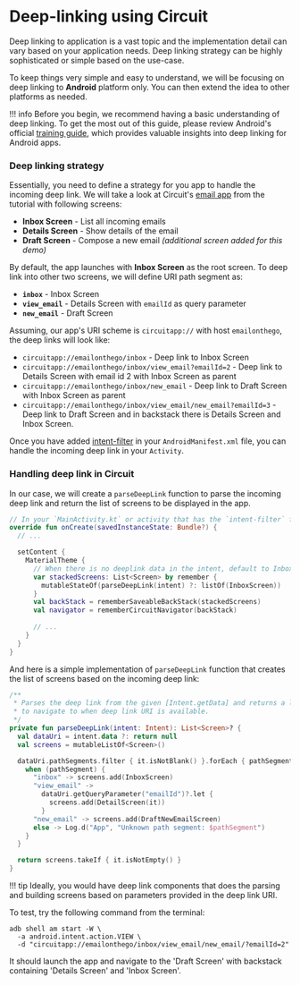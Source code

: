 Deep-linking using Circuit
==========================

Deep linking to application is a vast topic and the implementation detail can vary based on your application needs.
Deep linking strategy can be highly sophisticated or simple based on the use-case.

To keep things very simple and easy to understand, we will be focusing on deep linking to **Android** platform only. 
You can then extend the idea to other platforms as needed.

!!! info
    Before you begin, we recommend having a basic understanding of deep linking. To get the most out of this guide, please review Android's official [training guide](https://developer.android.com/training/app-links/deep-linking), which provides valuable insights into deep linking for Android apps.

### Deep linking strategy
Essentially, you need to define a strategy for you app to handle the incoming deep link. We will take a look at Circuit's [email app](https://slackhq.github.io/circuit/tutorial/) from the tutorial with following screens:

* **Inbox Screen** - List all incoming emails
* **Details Screen** - Show details of the email
* **Draft Screen** - Compose a new email _(additional screen added for this demo)_

By default, the app launches with **Inbox Screen** as the root screen. To deep link into other two screens, we will define URI path segment as:

* **`inbox`** - Inbox Screen
* **`view_email`** - Details Screen with `emailId` as query parameter
* **`new_email`** - Draft Screen

Assuming, our app's URI scheme is `circuitapp://` with host `emailonthego`, the deep links will look like:

* `circuitapp://emailonthego/inbox` - Deep link to Inbox Screen
* `circuitapp://emailonthego/inbox/view_email?emailId=2` - Deep link to Details Screen with email id 2 with Inbox Screen as parent
* `circuitapp://emailonthego/inbox/new_email` - Deep link to Draft Screen with Inbox Screen as parent
* `circuitapp://emailonthego/inbox/view_email/new_email?emailId=3` - Deep link to Draft Screen and in backstack there is Details Screen and Inbox Screen.

Once you have added [intent-filter](https://developer.android.com/training/app-links/deep-linking#adding-filters) in your `AndroidManifest.xml` file, you can handle the incoming deep link in your `Activity`.

### Handling deep link in Circuit
In our case, we will create a `parseDeepLink` function to parse the incoming deep link and return the list of screens to be displayed in the app.
```kotlin
// In your `MainActivity.kt` or activity that has the `intent-filter` for custom URI scheme
override fun onCreate(savedInstanceState: Bundle?) {
  // ...

  setContent {
    MaterialTheme {
      // When there is no deeplink data in the intent, default to Inbox Screen as root screen
      var stackedScreens: List<Screen> by remember {
        mutableStateOf(parseDeepLink(intent) ?: listOf(InboxScreen))
      }
      val backStack = rememberSaveableBackStack(stackedScreens)
      val navigator = rememberCircuitNavigator(backStack)
      
      // ...
    }
  }
}
```

And here is a simple implementation of `parseDeepLink` function that creates the list of screens based on the incoming deep link:
```kotlin
/** 
 * Parses the deep link from the given [Intent.getData] and returns a list of stacked screens 
 * to navigate to when deep link URI is available. 
 */
private fun parseDeepLink(intent: Intent): List<Screen>? {
  val dataUri = intent.data ?: return null
  val screens = mutableListOf<Screen>()

  dataUri.pathSegments.filter { it.isNotBlank() }.forEach { pathSegment ->
    when (pathSegment) {
      "inbox" -> screens.add(InboxScreen)
      "view_email" ->
        dataUri.getQueryParameter("emailId")?.let {
          screens.add(DetailScreen(it))
        }
      "new_email" -> screens.add(DraftNewEmailScreen)
      else -> Log.d("App", "Unknown path segment: $pathSegment")
    }
  }

  return screens.takeIf { it.isNotEmpty() }
}
```

!!! tip
    Ideally, you would have deep link components that does the parsing and building screens based on parameters provided in the deep link URI.


To test, try the following command from the terminal:
```shell
adb shell am start -W \
  -a android.intent.action.VIEW \
  -d "circuitapp://emailonthego/inbox/view_email/new_email/?emailId=2"
```

It should launch the app and navigate to the 'Draft Screen' with backstack containing 'Details Screen' and 'Inbox Screen'.
